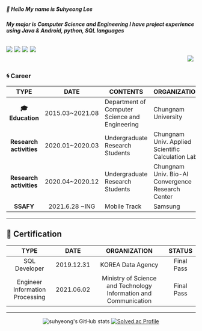 ##### :wave: Hello My name is Suhyeong Lee #####
##### My major is **Computer Science and Engineering** I have project experience using Java & Android, python, SQL languages #####

![](https://img.shields.io/badge/Java-007396?style=flat-square&logo=Java&logoColor=white) ![](https://img.shields.io/badge/Android-3DDC84?style=flat-square&logo=Android&logoColor=white)  ![](https://img.shields.io/badge/Python-3776AB?style=flat-square&logo=Python&logoColor=white) ![](https://img.shields.io/badge/MySQL-4479A1?style=flat-square&logo=MySQL&logoColor=white)    &nbsp;&nbsp;&nbsp;&nbsp;&nbsp;&nbsp;&nbsp;&nbsp;&nbsp;&nbsp;&nbsp;&nbsp;&nbsp;&nbsp;&nbsp;&nbsp;&nbsp;&nbsp;&nbsp;&nbsp;&nbsp;&nbsp;&nbsp;&nbsp;&nbsp;&nbsp;&nbsp;&nbsp;&nbsp;&nbsp;&nbsp;&nbsp;&nbsp;&nbsp;&nbsp;&nbsp;&nbsp;&nbsp;&nbsp;&nbsp;&nbsp;&nbsp;&nbsp;&nbsp;&nbsp;&nbsp;&nbsp;&nbsp;&nbsp;&nbsp;&nbsp;&nbsp;&nbsp;&nbsp;&nbsp;&nbsp;&nbsp;&nbsp;&nbsp;&nbsp;&nbsp;&nbsp;&nbsp;&nbsp;&nbsp;&nbsp;&nbsp;&nbsp;&nbsp;&nbsp;&nbsp;&nbsp;&nbsp;&nbsp;&nbsp;&nbsp;&nbsp;&nbsp;&nbsp;&nbsp;&nbsp;&nbsp;&nbsp;&nbsp;&nbsp;&nbsp;&nbsp;&nbsp;&nbsp;&nbsp;&nbsp;&nbsp;&nbsp;&nbsp;&nbsp;&nbsp;&nbsp;![](https://hits.seeyoufarm.com/api/count/incr/badge.svg?url=https%3A%2F%2Fgithub.com%2Feel0511&count_bg=%232482A0&title_bg=%23555555&icon=&icon_color=%23E7E7E7&edge_flat=false)
---
### :cyclone: Career

<div align=center>

| TYPE | DATE | CONTENTS | ORGANIZATION |
| :------: | :------: | ------ | ------ |
|       **:mortar_board:Education**      |   2015.03~2021.08  |   Department of Computer    Science and Engineering   |  Chungnam University                                 |
|  **Research activities** |   2020.01~2020.03  |   Undergraduate Research Students                                   |  Chungnam Univ.   Applied Scientific Calculation Lab |
|  **Research activities** |   2020.04~2020.12  |   Undergraduate Research Students                                   |  Chungnam Univ.   Bio-AI Convergence Research Center |
|         **SSAFY**        |     2021.6.28 ~ING   |   Mobile Track  |  Samsung |
</div>

---
## :purple_heart: Certification ##
<div align=center>
    
| TYPE | DATE | ORGANIZATION | STATUS |
| :------: | :------: | :------: | :----: |
| SQL Developer | 2019.12.31 | KOREA Data Agency | Final Pass |
| Engineer Information Processing | 2021.06.02 | Ministry of Science and Technology Information and Communication | Final Pass |

---
![suhyeong's GitHub stats](https://github-readme-stats.vercel.app/api?username=eel0511&show_icons=true)
[![Solved.ac Profile](http://mazassumnida.wtf/api/v2/generate_badge?boj=eel0511)](https://solved.ac/eel0511/)
